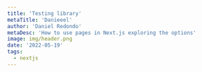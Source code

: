 ```yaml
---
title: 'Testing library'
metaTitle: 'Danieeel'
author: 'Daniel Redondo'
metaDesc: 'How to use pages in Next.js exploring the options'
image: img/header.png
date: '2022-05-19'
tags:
  - nextjs
---
```

